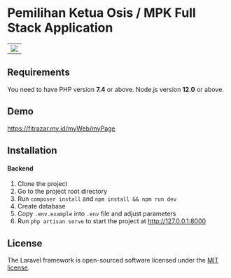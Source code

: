 # Pemilihan Ketua Osis / MPK Full Stack Application

<table>
    <tr>
        <td>
            <a href="https://laravel.com"><img src="https://i.imgur.com/pBNT1yy.png" /></a>
        </td>
    </tr>
</table> 


## Requirements
You need to have PHP version **7.4** or above. Node.js version **12.0** or above.

## Demo
https://fitrazar.my.id/myWeb/myPage


## Installation

#### Backend
1. Clone the project
2. Go to the project root directory
3. Run `composer install` and `npm install && npm run dev`
4. Create database
5. Copy `.env.example` into `.env` file and adjust parameters
6. Run `php artisan serve` to start the project at http://127.0.0.1:8000


## License

The Laravel framework is open-sourced software licensed under the [MIT license](https://opensource.org/licenses/MIT).
